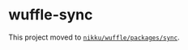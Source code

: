 # wuffle-sync

This project moved to [`nikku/wuffle/packages/sync`](https://github.com/nikku/wuffle/tree/master/packages/sync).